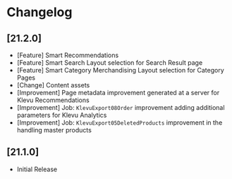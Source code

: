 # Changelog

## [21.2.0]
* [Feature] Smart Recommendations
* [Feature] Smart Search Layout selection for Search Result page
* [Feature] Smart Category Merchandising Layout selection for Category Pages
* [Change] Content assets
* [Improvement] Page metadata improvement generated at a server for Klevu Recommendations
* [Improvement] Job: `KlevuExport08Order` improvement adding additional parameters for Klevu Analytics
* [Improvement] Job: `KlevuExport05DeletedProducts` improvement in the handling master products


## [21.1.0]
* Initial Release